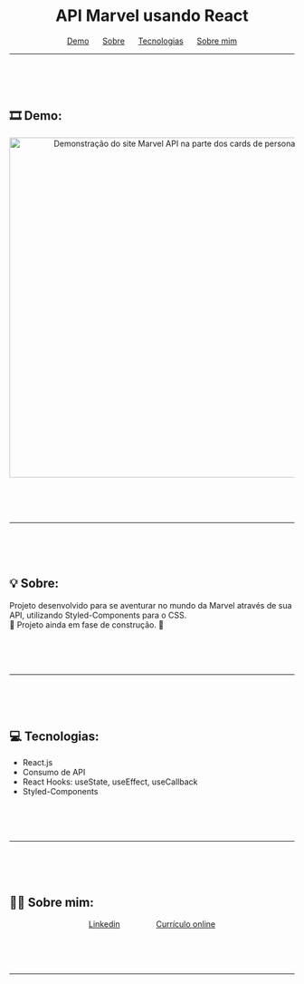 <h1 align="center">API Marvel usando React</h1>

<p align="center">
    <a href="#demo" style="margin:10px">Demo</a>
    <a href="#sobre" style="margin:10px">Sobre</a>
    <a href="#tecnologias" style="margin:10px">Tecnologias</a>
    <a href="#sobremim" style="margin:10px">Sobre mim</a>
</p>

---

<br> <br> <br>

## 🎞 Demo: <a id="demo"></a>
<div align="center">
    <img alt="Demonstração do site Marvel API na parte dos cards de personagens" src="page.gif" style="width:600px">
</div>

<br> <br> <br>

---

<br> <br> <br>

## 💡 Sobre: <a id="sobre"></a>
Projeto desenvolvido para se aventurar no mundo da Marvel através de sua API, utilizando Styled-Components para o CSS.
<br>
🚧 Projeto ainda em fase de construção. 🚧

<br> <br> <br>

---

<br> <br> <br>

## 💻 Tecnologias: <a id="tecnologias"></a>
<ul>
    <li>React.js</li>
    <li>Consumo de API</li>
    <li>React Hooks: useState, useEffect, useCallback</li>
    <li>Styled-Components</li>
</ul>

<br> <br> <br>

---

<br> <br> <br>

## 👩‍💻 Sobre mim: <a id="sobremim"></a>
<div align="center">
    <p>
        <a style="padding:30px" href="https://www.linkedin.com/in/ticianne-dias-a7a66b134/">Linkedin</a>
        <a style="padding:30px" href="https://ticiannedias.github.io/">Currículo online</a>
    </p>
</div>

<br> <br> <br>

---
